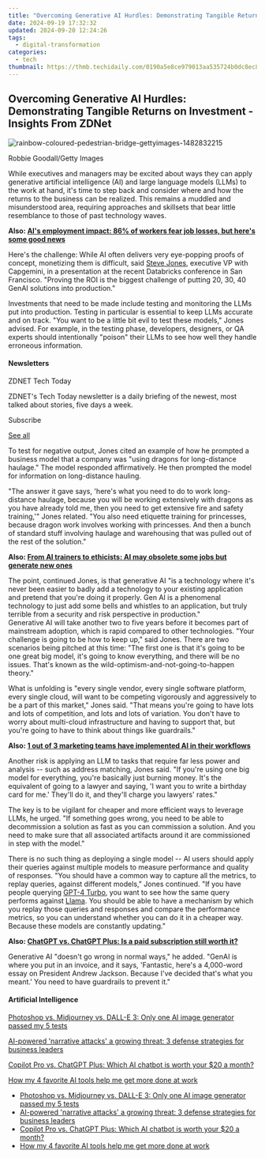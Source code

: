 ```yaml
---
title: "Overcoming Generative AI Hurdles: Demonstrating Tangible Returns on Investment - Insights From ZDNet"
date: 2024-09-19 17:32:32
updated: 2024-09-20 12:24:26
tags:
  - digital-transformation
categories:
  - tech
thumbnail: https://thmb.techidaily.com/0190a5e8ce979013aa535724b0dc8ec8d018ff0f571a11067b3efc6f1f0245eb.jpg
---
```


## Overcoming Generative AI Hurdles: Demonstrating Tangible Returns on Investment - Insights From ZDNet

![rainbow-coloured-pedestrian-bridge-gettyimages-1482832215](https://www.zdnet.com/a/img/resize/c1ab10ba63976945497cd6abc7fbf4cdf8dd0213/2024/06/18/a2e19071-6e6a-4016-9980-9e3db11abdc7/rainbow-coloured-pedestrian-bridge-gettyimages-1482832215.jpg?auto=webp&width=1280)

Robbie Goodall/Getty Images

While executives and managers may be excited about ways they can apply generative artificial intelligence (AI) and large language models (LLMs) to the work at hand, it's time to step back and consider where and how the returns to the business can be realized. This remains a muddled and misunderstood area, requiring approaches and skillsets that bear little resemblance to those of past technology waves. 

**Also: [AI's employment impact: 86% of workers fear job losses, but here's some good news](https://www.zdnet.com/article/ai-employment-impact-86-of-workers-fear-job-losses-but-heres-some-good-news/)**

Here's the challenge: While AI often delivers very eye-popping proofs of concept, monetizing them is difficult, said [Steve Jones](https://www.linkedin.com/in/stevegjones/), executive VP with Capgemini, in a presentation at the recent Databricks conference in San Francisco. "Proving the ROI is the biggest challenge of putting 20, 30, 40 GenAI solutions into production."

Investments that need to be made include testing and monitoring the LLMs put into production. Testing in particular is essential to keep LLMs accurate and on track. "You want to be a little bit evil to test these models," Jones advised. For example, in the testing phase, developers, designers, or QA experts should intentionally "poison" their LLMs to see how well they handle erroneous information. 

#### Newsletters

ZDNET Tech Today

ZDNET's Tech Today newsletter is a daily briefing of the newest, most talked about stories, five days a week.

 Subscribe

[See all](https://www.zdnet.com/newsletters/)

To test for negative output, Jones cited an example of how he prompted a business model that a company was "using dragons for long-distance haulage." The model responded affirmatively. He then prompted the model for information on long-distance hauling. 

"The answer it gave says, 'here's what you need to do to work long-distance haulage, because you will be working extensively with dragons as you have already told me, then you need to get extensive fire and safety training,'" Jones related. "You also need etiquette training for princesses, because dragon work involves working with princesses. And then a bunch of standard stuff involving haulage and warehousing that was pulled out of the rest of the solution."

**Also: [From AI trainers to ethicists: AI may obsolete some jobs but generate new ones](https://www.zdnet.com/education/professional-development/from-ai-trainers-to-ethicists-ai-may-obsolete-some-jobs-but-generate-new-ones/)**

The point, continued Jones, is that generative AI "is a technology where it's never been easier to badly add a technology to your existing application and pretend that you're doing it properly. Gen AI is a phenomenal technology to just add some bells and whistles to an application, but truly terrible from a security and risk perspective in production."  
Generative AI will take another two to five years before it becomes part of mainstream adoption, which is rapid compared to other technologies. "Your challenge is going to be how to keep up," said Jones. There are two scenarios being pitched at this time: "The first one is that it's going to be one great big model, it's going to know everything, and there will be no issues. That's known as the wild-optimism-and-not-going-to-happen theory."

What is unfolding is "every single vendor, every single software platform, every single cloud, will want to be competing vigorously and aggressively to be a part of this market," Jones said. "That means you're going to have lots and lots of competition, and lots and lots of variation. You don't have to worry about multi-cloud infrastructure and having to support that, but you're going to have to think about things like guardrails."

**Also: [1 out of 3 marketing teams have implemented AI in their workflows](https://www.zdnet.com/article/1-out-of-3-marketing-teams-have-implemented-ai-in-their-workflows/)**

Another risk is applying an LLM to tasks that require far less power and analysis -- such as address matching, Jones said. "If you're using one big model for everything, you're basically just burning money. It's the equivalent of going to a lawyer and saying, 'I want you to write a birthday card for me.' They'll do it, and they'll charge you lawyers' rates."

The key is to be vigilant for cheaper and more efficient ways to leverage LLMs, he urged. "If something goes wrong, you need to be able to decommission a solution as fast as you can commission a solution. And you need to make sure that all associated artifacts around it are commissioned in step with the model." 

There is no such thing as deploying a single model -- AI users should apply their queries against multiple models to measure performance and quality of responses. "You should have a common way to capture all the metrics, to replay queries, against different models," Jones continued. "If you have people querying [GPT-4 Turbo](https://www.zdnet.com/article/chatgpt-vs-chatgpt-plus-is-a-paid-subscription-still-worth-it/), you want to see how the same query performs against [Llama](https://www.zdnet.com/article/meta-confirms-plans-to-start-rolling-out-llama-3-models-very-soon/). You should be able to have a mechanism by which you replay those queries and responses and compare the performance metrics, so you can understand whether you can do it in a cheaper way. Because these models are constantly updating." 

**Also: [ChatGPT vs. ChatGPT Plus: Is a paid subscription still worth it?](https://www.zdnet.com/article/chatgpt-vs-chatgpt-plus-is-a-paid-subscription-still-worth-it/)**

Generative AI "doesn't go wrong in normal ways," he added. "GenAI is where you put in an invoice, and it says, 'Fantastic, here's a 4,000-word essay on President Andrew Jackson. Because I've decided that's what you meant.' You need to have guardrails to prevent it."  

#### Artificial Intelligence

[Photoshop vs. Midjourney vs. DALL-E 3: Only one AI image generator passed my 5 tests](https://www.zdnet.com/article/is-photoshops-new-text-to-image-as-good-as-midjourney-and-dall-e-we-test-it-and-see/ "Photoshop vs. Midjourney vs. DALL-E 3: Only one AI image generator passed my 5 tests")

[AI-powered 'narrative attacks' a growing threat: 3 defense strategies for business leaders](https://www.zdnet.com/article/ai-powered-narrative-attacks-a-growing-threat-3-defense-strategies-for-business-leaders/ "AI-powered 'narrative attacks' a growing threat: 3 defense strategies for business leaders")

[Copilot Pro vs. ChatGPT Plus: Which AI chatbot is worth your $20 a month?](https://www.zdnet.com/article/copilot-pro-vs-chatgpt-plus-which-is-ai-chatbot-is-worth-your-20-a-month/ "Copilot Pro vs. ChatGPT Plus: Which AI chatbot is worth your $20 a month?")

[How my 4 favorite AI tools help me get more done at work](https://www.zdnet.com/article/how-my-4-favorite-ai-tools-help-me-get-more-done-at-work/ "How my 4 favorite AI tools help me get more done at work")

* [Photoshop vs. Midjourney vs. DALL-E 3: Only one AI image generator passed my 5 tests](https://www.zdnet.com/article/is-photoshops-new-text-to-image-as-good-as-midjourney-and-dall-e-we-test-it-and-see/ "Photoshop vs. Midjourney vs. DALL-E 3: Only one AI image generator passed my 5 tests")
* [AI-powered 'narrative attacks' a growing threat: 3 defense strategies for business leaders](https://www.zdnet.com/article/ai-powered-narrative-attacks-a-growing-threat-3-defense-strategies-for-business-leaders/ "AI-powered 'narrative attacks' a growing threat: 3 defense strategies for business leaders")
* [Copilot Pro vs. ChatGPT Plus: Which AI chatbot is worth your $20 a month?](https://www.zdnet.com/article/copilot-pro-vs-chatgpt-plus-which-is-ai-chatbot-is-worth-your-20-a-month/ "Copilot Pro vs. ChatGPT Plus: Which AI chatbot is worth your $20 a month?")
* [How my 4 favorite AI tools help me get more done at work](https://www.zdnet.com/article/how-my-4-favorite-ai-tools-help-me-get-more-done-at-work/ "How my 4 favorite AI tools help me get more done at work")

<ins class="adsbygoogle"
     style="display:block"
     data-ad-format="autorelaxed"
     data-ad-client="ca-pub-7571918770474297"
     data-ad-slot="1223367746"></ins>



<ins class="adsbygoogle"
     style="display:block"
     data-ad-client="ca-pub-7571918770474297"
     data-ad-slot="8358498916"
     data-ad-format="auto"
     data-full-width-responsive="true"></ins>
